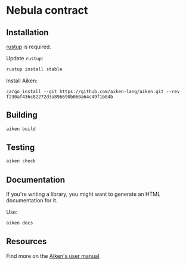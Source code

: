 # Nebula contract

## Installation

[rustup](https://rustup.rs/) is required.

Update `rustup`:

```sh
rustup install stable
```

Install Aiken:
```
cargo install --git https://github.com/aiken-lang/aiken.git --rev f230af436c82272d3a896690b060a64c49f1b84b
```

## Building

```sh
aiken build
```

## Testing

```sh
aiken check
```

## Documentation

If you're writing a library, you might want to generate an HTML documentation for it.

Use:

```sh
aiken docs
```

## Resources

Find more on the [Aiken's user manual](https://aiken-lang.org).
